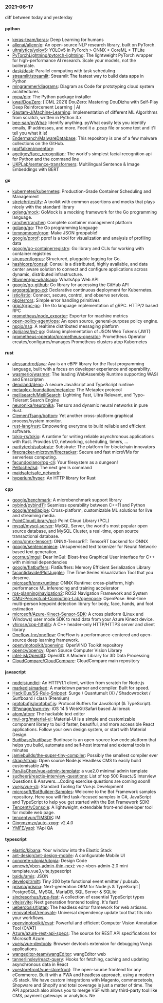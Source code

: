 ### 2021-06-17
diff between today and yesterday

#### python
* [keras-team/keras](https://github.com/keras-team/keras): Deep Learning for humans
* [allenai/allennlp](https://github.com/allenai/allennlp): An open-source NLP research library, built on PyTorch.
* [ultralytics/yolov5](https://github.com/ultralytics/yolov5): YOLOv5 in PyTorch > ONNX > CoreML > TFLite
* [PyTorchLightning/pytorch-lightning](https://github.com/PyTorchLightning/pytorch-lightning): The lightweight PyTorch wrapper for high-performance AI research. Scale your models, not the boilerplate.
* [dask/dask](https://github.com/dask/dask): Parallel computing with task scheduling
* [streamlit/streamlit](https://github.com/streamlit/streamlit): Streamlit  The fastest way to build data apps in Python
* [mingrammer/diagrams](https://github.com/mingrammer/diagrams):  Diagram as Code for prototyping cloud system architectures
* [pypa/pip](https://github.com/pypa/pip): The Python package installer
* [kwai/DouZero](https://github.com/kwai/DouZero): [ICML 2021] DouZero: Mastering DouDizhu with Self-Play Deep Reinforcement Learning | AI
* [Gautam-J/Machine-Learning](https://github.com/Gautam-J/Machine-Learning): Implementation of different ML Algorithms from scratch, written in Python 3.x
* [bee-san/pyWhat](https://github.com/bee-san/pyWhat):  Identify anything. pyWhat easily lets you identify emails, IP addresses, and more. Feed it a .pcap file or some text and it'll tell you what it is! 
* [Endermanch/MalwareDatabase](https://github.com/Endermanch/MalwareDatabase): This repository is one of a few malware collections on the GitHub.
* [proffalken/mventory](https://github.com/proffalken/mventory): 
* [ageitgey/face_recognition](https://github.com/ageitgey/face_recognition): The world's simplest facial recognition api for Python and the command line
* [UKPLab/sentence-transformers](https://github.com/UKPLab/sentence-transformers): Multilingual Sentence & Image Embeddings with BERT

#### go
* [kubernetes/kubernetes](https://github.com/kubernetes/kubernetes): Production-Grade Container Scheduling and Management
* [stretchr/testify](https://github.com/stretchr/testify): A toolkit with common assertions and mocks that plays nicely with the standard library
* [golang/mock](https://github.com/golang/mock): GoMock is a mocking framework for the Go programming language.
* [rancher/rancher](https://github.com/rancher/rancher): Complete container management platform
* [golang/go](https://github.com/golang/go): The Go programming language
* [tomnomnom/gron](https://github.com/tomnomnom/gron): Make JSON greppable!
* [google/pprof](https://github.com/google/pprof): pprof is a tool for visualization and analysis of profiling data
* [google/go-containerregistry](https://github.com/google/go-containerregistry): Go library and CLIs for working with container registries
* [sirupsen/logrus](https://github.com/sirupsen/logrus): Structured, pluggable logging for Go.
* [hashicorp/consul](https://github.com/hashicorp/consul): Consul is a distributed, highly available, and data center aware solution to connect and configure applications across dynamic, distributed infrastructure.
* [Rhymen/go-whatsapp](https://github.com/Rhymen/go-whatsapp): WhatsApp Web API
* [google/go-github](https://github.com/google/go-github): Go library for accessing the GitHub API
* [argoproj/argo-cd](https://github.com/argoproj/argo-cd): Declarative continuous deployment for Kubernetes.
* [istio/istio](https://github.com/istio/istio): Connect, secure, control, and observe services.
* [pkg/errors](https://github.com/pkg/errors): Simple error handling primitives
* [grpc/grpc-go](https://github.com/grpc/grpc-go): The Go language implementation of gRPC. HTTP/2 based RPC
* [prometheus/node_exporter](https://github.com/prometheus/node_exporter): Exporter for machine metrics
* [open-policy-agent/opa](https://github.com/open-policy-agent/opa): An open source, general-purpose policy engine.
* [nsqio/nsq](https://github.com/nsqio/nsq): A realtime distributed messaging platform
* [dgrijalva/jwt-go](https://github.com/dgrijalva/jwt-go): Golang implementation of JSON Web Tokens (JWT)
* [prometheus-operator/prometheus-operator](https://github.com/prometheus-operator/prometheus-operator): Prometheus Operator creates/configures/manages Prometheus clusters atop Kubernetes

#### rust
* [alessandrod/aya](https://github.com/alessandrod/aya): Aya is an eBPF library for the Rust programming language, built with a focus on developer experience and operability.
* [wasmerio/wasmer](https://github.com/wasmerio/wasmer):  The leading WebAssembly Runtime supporting WASI and Emscripten
* [denoland/deno](https://github.com/denoland/deno): A secure JavaScript and TypeScript runtime
* [metaplex-foundation/metaplex](https://github.com/metaplex-foundation/metaplex): The Metaplex protocol
* [meilisearch/MeiliSearch](https://github.com/meilisearch/MeiliSearch): Lightning Fast, Ultra Relevant, and Typo-Tolerant Search Engine
* [neuronika/neuronika](https://github.com/neuronika/neuronika): Tensors and dynamic neural networks in pure Rust.
* [ClementTsang/bottom](https://github.com/ClementTsang/bottom): Yet another cross-platform graphical process/system monitor.
* [rust-lang/rust](https://github.com/rust-lang/rust): Empowering everyone to build reliable and efficient software.
* [tokio-rs/tokio](https://github.com/tokio-rs/tokio): A runtime for writing reliable asynchronous applications with Rust. Provides I/O, networking, scheduling, timers, ...
* [paritytech/substrate](https://github.com/paritytech/substrate): Substrate: The platform for blockchain innovators
* [firecracker-microvm/firecracker](https://github.com/firecracker-microvm/firecracker): Secure and fast microVMs for serverless computing.
* [facundoolano/rpg-cli](https://github.com/facundoolano/rpg-cli): Your filesystem as a dungeon!
* [Peltoche/lsd](https://github.com/Peltoche/lsd): The next gen ls command
* [maidsafe/safe_network](https://github.com/maidsafe/safe_network): 
* [hyperium/hyper](https://github.com/hyperium/hyper): An HTTP library for Rust

#### cpp
* [google/benchmark](https://github.com/google/benchmark): A microbenchmark support library
* [pybind/pybind11](https://github.com/pybind/pybind11): Seamless operability between C++11 and Python
* [google/mediapipe](https://github.com/google/mediapipe): Cross-platform, customizable ML solutions for live and streaming media.
* [PointCloudLibrary/pcl](https://github.com/PointCloudLibrary/pcl): Point Cloud Library (PCL)
* [mysql/mysql-server](https://github.com/mysql/mysql-server): MySQL Server, the world's most popular open source database, and MySQL Cluster, a real-time, open source transactional database.
* [onnx/onnx-tensorrt](https://github.com/onnx/onnx-tensorrt): ONNX-TensorRT: TensorRT backend for ONNX
* [google/sentencepiece](https://github.com/google/sentencepiece): Unsupervised text tokenizer for Neural Network-based text generation.
* [ocornut/imgui](https://github.com/ocornut/imgui): Dear ImGui: Bloat-free Graphical User interface for C++ with minimal dependencies
* [google/flatbuffers](https://github.com/google/flatbuffers): FlatBuffers: Memory Efficient Serialization Library
* [facontidavide/PlotJuggler](https://github.com/facontidavide/PlotJuggler): The Time Series Visualization Tool that you deserve.
* [microsoft/onnxruntime](https://github.com/microsoft/onnxruntime): ONNX Runtime: cross-platform, high performance ML inferencing and training accelerator
* [ros-planning/navigation2](https://github.com/ros-planning/navigation2): ROS2 Navigation Framework and System
* [CMU-Perceptual-Computing-Lab/openpose](https://github.com/CMU-Perceptual-Computing-Lab/openpose): OpenPose: Real-time multi-person keypoint detection library for body, face, hands, and foot estimation
* [microsoft/Azure-Kinect-Sensor-SDK](https://github.com/microsoft/Azure-Kinect-Sensor-SDK): A cross platform (Linux and Windows) user mode SDK to read data from your Azure Kinect device.
* [yhirose/cpp-httplib](https://github.com/yhirose/cpp-httplib): A C++ header-only HTTP/HTTPS server and client library
* [Oneflow-Inc/oneflow](https://github.com/Oneflow-Inc/oneflow): OneFlow is a performance-centered and open-source deep learning framework.
* [openvinotoolkit/openvino](https://github.com/openvinotoolkit/openvino): OpenVINO Toolkit repository
* [opencv/opencv](https://github.com/opencv/opencv): Open Source Computer Vision Library
* [intel-isl/Open3D](https://github.com/intel-isl/Open3D): Open3D: A Modern Library for 3D Data Processing
* [CloudCompare/CloudCompare](https://github.com/CloudCompare/CloudCompare): CloudCompare main repository

#### javascript
* [nodejs/undici](https://github.com/nodejs/undici): An HTTP/1.1 client, written from scratch for Node.js
* [markedjs/marked](https://github.com/markedjs/marked): A markdown parser and compiler. Built for speed.
* [Hackl0us/SS-Rule-Snippet](https://github.com/Hackl0us/SS-Rule-Snippet):  Surge / Quantumult (X) / Shadowrocket / Surfboard / clash (Premium) 
* [protobufjs/protobuf.js](https://github.com/protobufjs/protobuf.js): Protocol Buffers for JavaScript (& TypeScript).
* [RPwnage/pwn-my](https://github.com/RPwnage/pwn-my): iOS 14.5 WebKit/Safari based Jailbreak
* [atom/atom](https://github.com/atom/atom): The hackable text editor
* [mui-org/material-ui](https://github.com/mui-org/material-ui): Material-UI is a simple and customizable component library to build faster, beautiful, and more accessible React applications. Follow your own design system, or start with Material Design.
* [Budibase/budibase](https://github.com/Budibase/budibase): Budibase is an open-source low code platform that helps you build, automate and self-host internal and external tools in minutes 
* [jamiebuilds/the-super-tiny-compiler](https://github.com/jamiebuilds/the-super-tiny-compiler):  Possibly the smallest compiler ever
* [strapi/strapi](https://github.com/strapi/strapi):  Open source Node.js Headless CMS to easily build customisable APIs
* [PanJiaChen/vue-admin-template](https://github.com/PanJiaChen/vue-admin-template): a vue2.0 minimal admin template
* [sudheerj/reactjs-interview-questions](https://github.com/sudheerj/reactjs-interview-questions): List of top 500 ReactJS Interview Questions & Answers....Coding exercise questions are coming soon!!
* [vuejs/vue-cli](https://github.com/vuejs/vue-cli):  Standard Tooling for Vue.js Development
* [microsoft/BotBuilder-Samples](https://github.com/microsoft/BotBuilder-Samples): Welcome to the Bot Framework samples repository. Here you will find task-focused samples in C#, JavaScript and TypeScript to help you get started with the Bot Framework SDK!
* [Tencent/vConsole](https://github.com/Tencent/vConsole): A lightweight, extendable front-end developer tool for mobile web page.
* [tencentyun/TIMSDK](https://github.com/tencentyun/TIMSDK):  IM 
* [Gingmzmzx/auto-xxqg](https://github.com/Gingmzmzx/auto-xxqg):   v2.4.0
* [YMFE/yapi](https://github.com/YMFE/yapi): YApi QA

#### typescript
* [elastic/kibana](https://github.com/elastic/kibana): Your window into the Elastic Stack
* [ant-design/ant-design-mobile](https://github.com/ant-design/ant-design-mobile): A configurable Mobile UI
* [concrete-utopia/utopia](https://github.com/concrete-utopia/utopia): Design  Code
* [anncwb/vben-admin-thin-next](https://github.com/anncwb/vben-admin-thin-next): vue-vben-admin-2.0 mini template.vue3,vite,typescript
* [baidu/amis](https://github.com/baidu/amis):  JSON 
* [developit/mitt](https://github.com/developit/mitt):  Tiny 200 byte functional event emitter / pubsub.
* [prisma/prisma](https://github.com/prisma/prisma): Next-generation ORM for Node.js & TypeScript | PostgreSQL, MySQL, MariaDB, SQL Server & SQLite
* [sindresorhus/type-fest](https://github.com/sindresorhus/type-fest): A collection of essential TypeScript types
* [vitejs/vite](https://github.com/vitejs/vite): Next generation frontend tooling. It's fast!
* [ueberdosis/tiptap](https://github.com/ueberdosis/tiptap): The headless editor framework for web artisans.
* [renovatebot/renovate](https://github.com/renovatebot/renovate): Universal dependency update tool that fits into your workflows.
* [openvinotoolkit/cvat](https://github.com/openvinotoolkit/cvat): Powerful and efficient Computer Vision Annotation Tool (CVAT)
* [Azure/azure-rest-api-specs](https://github.com/Azure/azure-rest-api-specs): The source for REST API specifications for Microsoft Azure.
* [vuejs/vue-devtools](https://github.com/vuejs/vue-devtools):  Browser devtools extension for debugging Vue.js applications.
* [wangeditor-team/wangEditor](https://github.com/wangeditor-team/wangEditor): wangEditor  web
* [tannerlinsley/react-query](https://github.com/tannerlinsley/react-query):  Hooks for fetching, caching and updating asynchronous data in React
* [vuestorefront/vue-storefront](https://github.com/vuestorefront/vue-storefront): The open-source frontend for any eCommerce. Built with a PWA and headless approach, using a modern JS stack. We have custom integrations with Magento, commercetools, Shopware and Shopify and total coverage is just a matter of time. The API approach also allows you to merge VSF with any third-party tool like CMS, payment gateways or analytics. Ne
